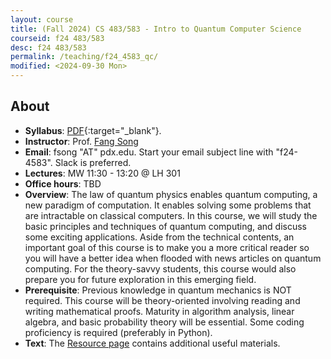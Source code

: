```yaml
---
layout: course
title: (Fall 2024) CS 483/583 - Intro to Quantum Computer Science
courseid: f24 483/583
desc: f24 483/583
permalink: /teaching/f24_4583_qc/
modified: <2024-09-30 Mon>
---
```


## About
*  **Syllabus**:
   [PDF]({{base}}/teaching/f24_4583_qc/f24_4583_qc_syllabus.pdf){:target="_blank"}. 
*  **Instructor**: Prof. [Fang Song]({{base}}/) 
*  **Email**: fsong "AT" pdx.edu. Start your email subject line
   with "f24-4583". Slack is preferred. 
*  **Lectures**: MW 11:30 - 13:20 @ LH 301
*  **Office hours**: TBD
*  **Overview**: The law of quantum physics enables quantum computing,
   a new paradigm of computation. It enables solving some problems
   that are intractable on classical computers. In this course, we
   will study the basic principles and techniques of quantum
   computing, and discuss some exciting applications. Aside from the
   technical contents, an important goal of this course is to make you
   a more critical reader so you will have a better idea when flooded
   with news articles on quantum computing. For the theory-savvy
   students, this course would also prepare you for future exploration
   in this emerging field.
*  **Prerequisite**: Previous knowledge in quantum mechanics is NOT
   required. This course will be theory-oriented involving reading and
   writing mathematical proofs. Maturity in algorithm analysis, linear
   algebra, and basic probability theory will be essential. Some
   coding proficiency is required (preferably in Python). 
*  **Text**: The [Resource
   page]({{base}}/teaching/f24_4583_qc/resource/) contains additional
   useful materials.
